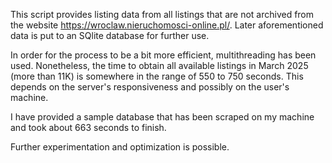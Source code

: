 This script provides listing data from all listings that are not archived from the website https://wroclaw.nieruchomosci-online.pl/.
Later aforementioned data is put to an SQlite database for further use. 

In order for the process to be a bit more efficient, multithreading has been used. 
Nonetheless, the time to obtain all available listings in March 2025 (more than 11K) is somewhere in the range of 550 to 750 seconds. 
This depends on the server's responsiveness and possibly on the user's machine. 

I have provided a sample database that has been scraped on my machine and took about 663 seconds to finish. 

Further experimentation and optimization is possible.

